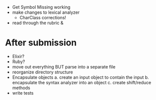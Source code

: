 - Get Symbol Missing working
- make changes to lexical analyzer
    * CharClass corrections!
- read through the rubric &

# After submission
- Elixir?
- Ruby?
- move out everything BUT parse into a separate file
- reorganize directory structure
- Encapsulate objects
    a. create an input object to contain the input
    b. encapsulate the syntax analyzer into an object
    c. create shift/reduce methods
- write tests

    